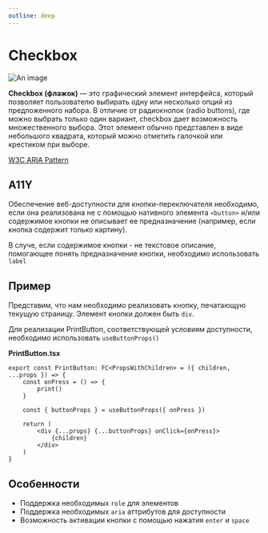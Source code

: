 ```yaml
---
outline: deep
---
```


# Checkbox

![An image](/checkbox.png)

**Checkbox (флажок)** — это графический элемент интерфейса, который позволяет пользователю выбирать одну или несколько опций из предложенного набора. В отличие от радиокнопок (radio buttons), где можно выбрать только один вариант, checkbox дает возможность множественного выбора. Этот элемент обычно представлен в виде небольшого квадрата, который можно отметить галочкой или крестиком при выборе.

[W3C ARIA Pattern](https://www.w3.org/WAI/ARIA/apg/patterns/checkbox/)

## A11Y

Обеспечение веб-доступности для кнопки-переключателя необходимо, если она реализована не с помощью нативного элемента `<button>` и/или содержимое кнопки не описывает ее предназначение (например, если кнопка содержит только картину).

В случе, если содержимое кнопки - не текстовое описание, помогающее понять предназначение кнопки, необходимо использовать `label`

## Пример

Представим, что нам необходимо реализовать кнопку, печатающую текущую страницу. Элемент кнопки должен быть `div`. 

Для реализации PrintButton, соответствующей условиям доступности, необходимо использовать `useButtonProps()`

**PrintButton.tsx**

```tsx
export const PrintButton: FC<PropsWithChildren> = ({ children, ...props }) => {
	const onPress = () => {
		print()
    }
	
	const { buttonProps } = useButtonProps({ onPress })

	return (
        <div {...props} {...buttonProps} onClick={onPress}>
	        {children}
        </div>
	)
}
```

## Особенности

- Поддержка необходимых `role` для элементов
- Поддержка необходимых `aria` аттрибутов для доступности
- Возможность активации кнопки с помощью нажатия `enter` и `space`
